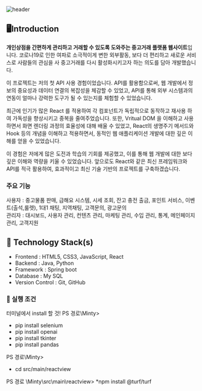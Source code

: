 ![header](https://capsule-render.vercel.app/api?type=rounded&color=timeGradient&text=Minty%20&animation=twinkling&fontSize=40&fontAlignY=50&fontAlign=50&height=180)

## 🖥️Introduction
**개인상점을 간편하게 관리하고 거래할 수 있도록 도와주는 중고거래 플랫폼 웹사이트**입니다.
코로나19로 인한 여파로 소극적이게 변한 외부활동, 보다 더 편리하고 새로운 서비스로 사람들의 관심을 사 중고거래를 다시 활성화시키고자 하는 의도를 담아 개발했습니다.

이 프로젝트는 저의 첫 API 사용 경험이었습니다. API를 활용함으로써, 웹 개발에서 정보의 중요성과 데이터 연결의 복잡성을 체감할 수 있었고, API를 통해 외부 시스템과의 연동이 얼마나 강력한 도구가 될 수 있는지를 체험할 수 있었습니다.

최근에 인기가 많은 React 를 적용하여 각 컴포넌트가 독립적으로 동작하고 재사용 하여 가독성을 향상시키고 중복을 줄여주었습니다.
또한, Vritual DOM 을 이해하고 사용하면서 화면 렌더링 과정의 효율성에 대해 배울 수 있었고, 
React의 생명주기 메서드와 Hook 등의 개념을 이해하고 적용하면서, 동적인 웹 애플리케이션 개발에 대한 깊은 이해를 얻을 수 있었습니다.

이 경험은 저에게 많은 도전과 학습의 기회를 제공했고, 이를 통해 웹 개발에 대한 보다 깊은 이해와 역량을 키울 수 있었습니다.
앞으로도 React와 같은 최신 프레임워크와 API를 적극 활용하여, 효과적이고 최신 기술 기반의 프로젝트를 구축하겠습니다.

### 주요 기능
사용자 : 중고물품 판매, 급해요 시스템, 시세 조회, 잔고 충전 출금, 포인트 서비스, 이벤트(출석,룰렛), 1대1 채팅, 지역채팅, 고객문의, 광고문의
<br>
관리자 : 대시보드, 사용자 관리, 컨텐츠 관리, 마케팅 관리, 수입 관리, 통계, 메인페이지 관리, 고객지원

## 🔨 Technology Stack(s)

* Frontend : HTML5, CSS3, JavaScript, React
* Backend : Java, Python
* Framework : Spring boot
* Database : My SQL
* Version Control : Git, GitHub

### 🔧 실행 조건
터미널에서 install 할 것!
PS 경로\Minty>
* pip install selenium
* pip install openai
* pip install tkinter
* pip install pandas

PS 경로\Minty>
* cd src/main/reactview

PS 경로 \Minty\src\main\reactview>
*npm install @turf/turf
 
